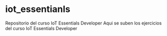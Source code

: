 <a id="intro"></a>
# iot_essentianls
Repositorio del curso IoT Essentials Developer
Aqui se suben los ejercicios del curso IoT Essentials Developer
